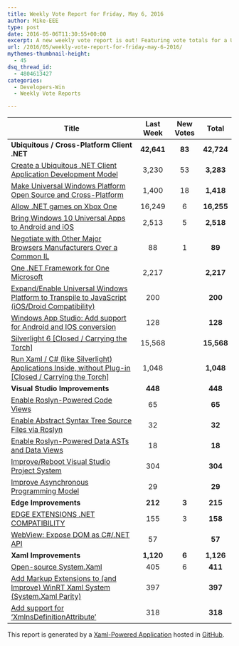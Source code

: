 ```yaml
---
title: Weekly Vote Report for Friday, May 6, 2016
author: Mike-EEE
type: post
date: 2016-05-06T11:30:55+00:00
excerpt: A new weekly vote report is out! Featuring vote totals for a Ubiquitous / Cross-Platform Client .NET (+83 New/42,724 Total), Visual Studio Improvements (+0 New/448 Total), Edge Improvements (+3 New/215 Total), and Xaml Improvements (+6 New/1,126 Total).
url: /2016/05/weekly-vote-report-for-friday-may-6-2016/
mythemes-thumbnail-height:
  - 45
dsq_thread_id:
  - 4804613427
categories:
  - Developers-Win
  - Weekly Vote Reports

---
```

| Title                                                                                                     | Last Week  |      <span class="new">New Votes</span>      |   Total    |
| --------------------------------------------------------------------------------------------------------- |:----------:|:--------------------------------------------:|:----------:|
| **Ubiquitous / Cross-Platform Client .NET**                                                               | **42,641** | <span class="new"><strong>83</strong></span> | **42,724** |
| [Create a Ubiquitous .NET Client Application Development Model][1]                                        |   3,230    |         <span class="new">53</span>          | **3,283**  |
| [Make Universal Windows Platform Open Source and Cross-Platform][2]                                       |   1,400    |         <span class="new">18</span>          | **1,418**  |
| [Allow .NET games on Xbox One][3]                                                                         |   16,249   |          <span class="new">6</span>          | **16,255** |
| [Bring Windows 10 Universal Apps to Android and iOS][4]                                                   |   2,513    |          <span class="new">5</span>          | **2,518**  |
| [Negotiate with Other Major Browsers Manufacturers Over a Common IL][5]                                   |     88     |          <span class="new">1</span>          |   **89**   |
| [One .NET Framework for One Microsoft][6]                                                                 |   2,217    |          <span class="new"></span>           | **2,217**  |
| [Expand/Enable Universal Windows Platform to Transpile to JavaScript (iOS/Droid Compatibility)][7]        |    200     |          <span class="new"></span>           |  **200**   |
| [Windows App Studio: Add support for Android and IOS conversion][8]                                       |    128     |          <span class="new"></span>           |  **128**   |
| [Silverlight 6 [Closed / Carrying the Torch]][9]                                                          |   15,568   |          <span class="new"></span>           | **15,568** |
| [Run Xaml / C# (like Silverlight) Applications Inside, without Plug-in [Closed / Carrying the Torch]][10] |   1,048    |          <span class="new"></span>           | **1,048**  |
| **Visual Studio Improvements**                                                                            |  **448**   |  <span class="new"><strong></strong></span>  |  **448**   |
| [Enable Roslyn-Powered Code Views][11]                                                                    |     65     |          <span class="new"></span>           |   **65**   |
| [Enable Abstract Syntax Tree Source Files via Roslyn][12]                                                 |     32     |          <span class="new"></span>           |   **32**   |
| [Enable Roslyn-Powered Data ASTs and Data Views][13]                                                      |     18     |          <span class="new"></span>           |   **18**   |
| [Improve/Reboot Visual Studio Project System][14]                                                         |    304     |          <span class="new"></span>           |  **304**   |
| [Improve Asynchronous Programming Model][15]                                                              |     29     |          <span class="new"></span>           |   **29**   |
| **Edge Improvements**                                                                                     |  **212**   | <span class="new"><strong>3</strong></span>  |  **215**   |
| [EDGE EXTENSIONS .NET COMPATIBILITY][16]                                                                  |    155     |          <span class="new">3</span>          |  **158**   |
| [WebView: Expose DOM as C#/.NET API][17]                                                                  |     57     |          <span class="new"></span>           |   **57**   |
| **Xaml Improvements**                                                                                     | **1,120**  | <span class="new"><strong>6</strong></span>  | **1,126**  |
| [Open-source System.Xaml][18]                                                                             |    405     |          <span class="new">6</span>          |  **411**   |
| [Add Markup Extensions to (and Improve) WinRT Xaml System (System.Xaml Parity)][19]                       |    397     |          <span class="new"></span>           |  **397**   |
| [Add support for &#8216;XmlnsDefinitionAttribute&#8217;][20]                                              |    318     |          <span class="new"></span>           |  **318**   |

This report is generated by a [Xaml-Powered Application][21] hosted in [GitHub][22].

 [1]: http://visualstudio.uservoice.com/forums/121579-visual-studio/suggestions/10027638-create-a-ubiquitous-net-client-application-develo
 [2]: https://wpdev.uservoice.com/forums/110705-dev-platform/suggestions/7989744-make-universal-windows-platform-open-source-and-cr
 [3]: https://visualstudio.uservoice.com/forums/121579-visual-studio-2015/suggestions/4233646-allow-net-games-on-xbox-one
 [4]: https://visualstudio.uservoice.com/forums/121579-visual-studio-2015/suggestions/8912350-bring-windows-10-universal-apps-to-android-and-ios
 [5]: https://wpdev.uservoice.com/forums/257854-microsoft-edge-developer/suggestions/11392869-negociate-with-other-major-browsers-maufacturers-o
 [6]: http://visualstudio.uservoice.com/forums/121579-visual-studio-2015/suggestions/4249140-one-net-framework-for-one-microsoft
 [7]: https://wpdev.uservoice.com/forums/110705-dev-platform/suggestions/7897380-expand-enable-universal-windows-platform-to-transp
 [8]: https://wpdev.uservoice.com/forums/216486-windows-app-studio/suggestions/9550647-add-support-for-andriod-and-ios-conversion
 [9]: http://visualstudio.uservoice.com/forums/121579-visual-studio/suggestions/3556619-silverlight-6
 [10]: https://wpdev.uservoice.com/forums/257854-microsoft-edge-developer/suggestions/8022150-run-xaml-c-like-silverlight-applications-ins
 [11]: http://visualstudio.uservoice.com/forums/121579-visual-studio/suggestions/10020390-enable-roslyn-powered-code-views
 [12]: http://visualstudio.uservoice.com/forums/121579-visual-studio-2015/suggestions/7066885-enable-abstract-syntax-tree-source-files-via-rosly
 [13]: http://visualstudio.uservoice.com/forums/121579-visual-studio/suggestions/10020525-enable-roslyn-powered-data-asts-and-data-views
 [14]: http://visualstudio.uservoice.com/forums/121579-visual-studio/suggestions/9347001-improve-reboot-visual-studio-project-system
 [15]: http://visualstudio.uservoice.com/forums/121579-visual-studio/suggestions/9126493-improve-asynchronous-programming-model
 [16]: https://wpdev.uservoice.com/forums/257854-microsoft-edge-developer/suggestions/9467958-edge-extensions-net-compatibility
 [17]: https://wpdev.uservoice.com/forums/110705-dev-platform/suggestions/9126583-webview-expose-dom-as-c-net-api
 [18]: http://visualstudio.uservoice.com/forums/121579-visual-studio-2015/suggestions/11234259-open-source-system-xaml
 [19]: https://wpdev.uservoice.com/forums/110705-dev-platform/suggestions/7232264-add-markup-extensions-to-and-improve-winrt-xaml
 [20]: https://wpdev.uservoice.com/forums/110705-universal-windows-platform/suggestions/9523650-add-support-for-xmlnsdefinitionattribute
 [21]: https://imgflip.com/i/h6ho2
 [22]: https://github.com/DevelopersWin/VoteReporter